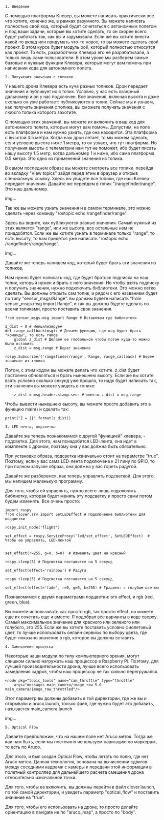 `1. Введение`

С помощью платформы Клевер, вы можете написать практически все что хотите, конечно же, в рамках разумного. Вы можете написать полностью свой код, который будет сочетаться с автономным полетом и под ваши задачи, которые вы хотите сделать, то он скорее всего будет работать так, как вы и задумывали.
Если же вы хотите внести какой-то вклад или придумать что-то новое, то вы можете сделать свой проект. В этом курсе будет модуль рой, который полностью относится как проект. То есть, разработчики Клевера его не разрабатывали, а только лишь сами пользователи.
В этом уроке мы разберем самые базовые и нужные функции Клевера, которые могут вам помочь при написании кода для автономного полета.

`2. Получения значения с топиков`

У нашего дрона Клевера есть куча разных топиков. Дрон передает значения и публикует их в топик. Условно, у нас есть лазерный дальномер и он у нас подключен. Все значения, включая высота и даже сколько он уже работает: публикоуются в топик. Сейчас мы и узнаем, как получить значения с топика, вы сможете получать значения с любого топика которого захотите.

С помощью этих значений, вы можете их включить в ваш код для автономного полета, которые могут вам помочь. Допустим, на поле есть платформа и нам нужно узнать, где она находится. Эта платформа с высотой 0.5 метра. Когда наш дрон летает, то мы можем сделать, если условно высота ниже 1 метра, то он узнает, что тут платформа. Но получения высоты с телеметрии нам тут не поможет, ибо будет писать нашу высоту 1.5 метр, когда дальномер 1 и ниже, ибо сама платформа 0.5 метра. Это одно из применений значения из топика.

В самом последнем образе вы можете смотреть все топики, перейдя во вкладку "View topics" зайдя перед этим в браузер и открыв специальную ссылку. Здесь вы увидете все топики, где наш Клевер передает значения. Давайте же перейдем в топик "/rangefinder/range". Это наш дальномер.

img...

Так же вы можете узнать значения и в самом терминале, это можно сделать через команду "rostopic echo /rangefinder/range".

Здесь вы видите, как публикуются разные значения. Самый нужный из этих является "range", или же высота, все остальные нам не понадобятся. Если же вы хотите узнать в терминале только "range", то есть высоту, то вам придется уже написать "rostopic echo /rangefinder/range/range".

img...

Давайте же теперь напишем код, который будет брать эти значения из топиков.

Нам нужно будет написать код, где будет браться подписка на наш топик, который нужен и брать с него значения. Но чтобы взять подписку и получить значения, нужно подключить библиотеки. Это можно легко сделать. Вы должны открыть сам топик, и рядом с его названием будет по типу "sensor_msgs/Range". вы должны будете написать "from sensor_msgs.msg import Range", и так вы должны будете сделать со всеми топиками, просто поставить свои значения.

```
from sensor_msgs.msg import Range # Вставляем где библиотеки

z_dist = 0 # Иницилизируем
def range_callback(msg): # Делаем функцию, где msg будет брать "команды", то есть range
    global z_dist # Делаем ее глобальной чтобы потом куда-то можно было вставить
    z_dist = msg.range # Берет значение

rospy.Subscriber('rangefinder/range', Range, range_callback) # Берем значение из топика
```

Потом, с этим кодом вы можете делать что хотите. z_dist будет постоянно обновляться и брать нынешнею высоту. Если же вы хотите взять условно сколько секунд уже прошло, то надо будет написать так, эти значения вы можете увидеть в топике:

```
    z_dist = msg.header.stamp.secs # вместо z_dist = msg.range
```

Чтобы вывести нынешнею высоту, вы можете просто добавить это в функцию main() и сделать так:

```
print("Z = {}".format(z_dist))
```

`3. LED-лента, подсветка`

Давайте же теперь познакомимся с другой "функцией" клевера, - подсветка. Для этого, нам понадобится LED-лента, она идет в комплекте с дроном, поэтому она у вас должна быть обязательно.

При установке образа, подсветка изначально стоит на параметре "true". Поэтому, если у вас сама LED-лента подключена к 21 пину по GPIO, то при полном запуске образа, она должна у вас гореть радугой.

Давайте же разберемся, как теперь управлять подсветкой. Для этого, мы напишем маленькую программу.

Для того, чтобы ей управлять, нужно всего-лишь подключить библиотку, которая будет менять эту подсветку и просто сами потом будем изменять. Все очень просто:

```
import rospy
from clover.srv import SetLEDEffect # Подключение библиотеки для подцветки

rospy.init_node('flight')

set_effect = rospy.ServiceProxy('led/set_effect', SetLEDEffect)  # Чтобы ею управлять, LED-лентой


set_effect(r=255, g=0, b=0)  # Изменить цвет на красный

rospy.sleep(5) # Подсветка поставится на 5 секунд

set_effect(effect='rainbow') # Радуга

rospy.sleep(5) # Подсветка поставится на 5 секунд

set_effect(effect='fade', r=0, g=0, b=255) # Градиент с голубым цветом
```

Познакомимся с двумя параметрами подцветки: это effect, и rgb (red, green, blue).

Вы можете использовать как просто rgb, так просто effect, но можете еще их сочетать еще и вместе. Я подобрал все варианты в коде сверху. Самый максимальное значение для красного или зеленого или голубого, это 255. Если же вы хотите поставить условно фиолетовый цвет, то лучше использовать онлайн сервисы по выбору цвета, где будет показано значение в rgb, которое вы должны вставить.

`4. Замедление процесса`

Некоторые наши модули по типу компьютерного зрения, могут слишком сильно нагружать наш процессор в Raspberry Pi. Поэтому, для лучшей производительности дрона, лучше всего использовать замедления кадров, чтобы наш процессор не так сильно перегружался.

```
<node pkg="topic_tools" name="cam_throttle" type="throttle"
    args="messages main_camera/image_raw 5.0 main_camera/image_raw_throttled"/>
```

Этот параметр вы должны добавить в той директории, где же вы и открывали и aruco.launch, только файл, где нужно будет это добавить, называется main_camera.launch

img...

`5. Optical Flow`

Давайте предположим, что на нашем поле нет Aruco меток. Тогда же как нам быть, если мы постоянно используем навигацию по маркерам, то есть по Aruco.

Для этого, и был создан Optical Flow, чтобы летать по полю, где нет Aruco меток. Данная технология, основана на вычислении сдвигов между соседними кадрами с камеры и передачи этой информации в полетный контроллер для дальнейшего расчета смещения дрона относительно изначальной точки.

Для того, чтобы ее включить, вы должны перейти в файл clover.launch, по той самой директории, и увидеть параметр "optical_flow" и поставить значение на "true".

Для того, чтобы его использовать на дроне, то просто делайте ориентацию в navigate не по "aruco_map", а просто по "body".
